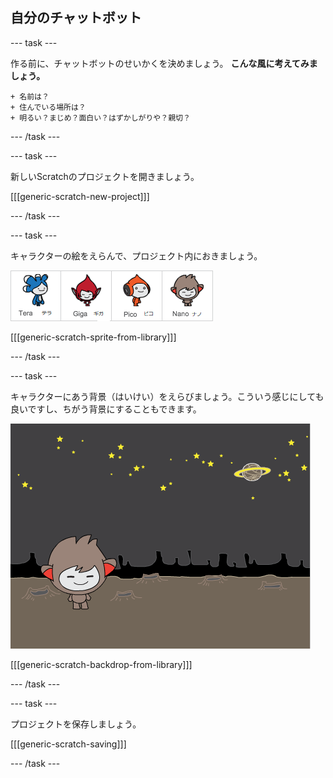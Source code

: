 ## 自分のチャットボット

\--- task \---

作る前に、チャットボットのせいかくを決めましょう。 **こんな風に考えてみましょう。**

    + 名前は？
    + 住んでいる場所は？
    + 明るい？まじめ？面白い？はずかしがりや？親切？
    

\--- /task \---

\--- task \---

新しいScratchのプロジェクトを開きましょう。

[[[generic-scratch-new-project]]]

\--- /task \---

\--- task \---

キャラクターの絵をえらんで、プロジェクト内におきましょう。

![キャラクターをえらぼう](images/chatbot-characters.png)

[[[generic-scratch-sprite-from-library]]]

\--- /task \---

\--- task \---

キャラクターにあう背景（はいけい）をえらびましょう。こういう感じにしても良いですし、ちがう背景にすることもできます。

![背景をえらぼう](images/chatbot-backdrop.png)

[[[generic-scratch-backdrop-from-library]]]

\--- /task \---

\--- task \---

プロジェクトを保存しましょう。

[[[generic-scratch-saving]]]

\--- /task \---